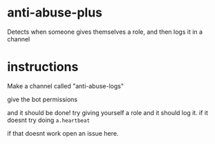 # anti-abuse-plus
Detects when someone gives themselves a role, and then logs it in a channel

# instructions
Make a channel called "anti-abuse-logs"

give the bot permissions

and it should be done! try giving yourself a role and it should log it. if it doesnt try doing `a.heartbeat`

if that doesnt work open an issue here.
